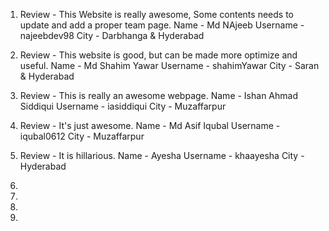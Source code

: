 1.  Review - This Website is really awesome, Some contents needs to update and add a proper team page.
    Name - Md NAjeeb
    Username - najeebdev98
    City - Darbhanga & Hyderabad
     
2.  Review - This website is good, but can be made more optimize and useful.
    Name - Md Shahim Yawar
    Username - shahimYawar
    City - Saran & Hyderabad  


3.  Review - This is really an awesome webpage.
    Name - Ishan Ahmad Siddiqui
    Username - iasiddiqui
    City - Muzaffarpur 

4.  Review - It's just awesome.
    Name - Md Asif Iqubal
    Username - iqubal0612
    City - Muzaffarpur

5.  Review - It is hillarious.
    Name - Ayesha
    Username - khaayesha
    City - Hyderabad

6.  
7.  
8.  
9.  

